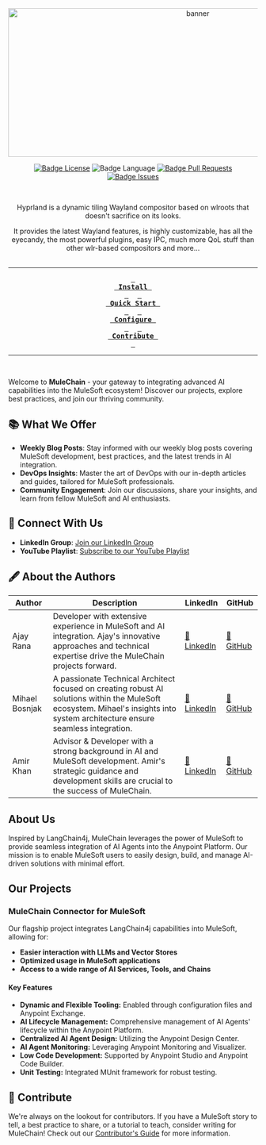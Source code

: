 <div align = center>

<img src="https://github.com/MuleChain-Project/.github/blob/main/profile/assets/mulechain_logo.svg" width="750" height="300" alt="banner">

<br>

[![Badge License]][License]
![Badge Language]
[![Badge Pull Requests]][Pull Requests]
[![Badge Issues]][Issues]

<br>

Hyprland is a dynamic tiling Wayland compositor based on wlroots that doesn't sacrifice on its looks.

It provides the latest Wayland features, is highly customizable, has all the eyecandy, the most powerful plugins,
easy IPC, much more QoL stuff than other wlr-based compositors and more...
<br>
<br>

---

**[<kbd> <br> Install <br> </kbd>][Install]** 
**[<kbd> <br> Quick Start <br> </kbd>][Quick Start]** 
**[<kbd> <br> Configure <br> </kbd>][Configure]** 
**[<kbd> <br> Contribute <br> </kbd>][Contribute]**

---

<br>

</div>

Welcome to **MuleChain** - your gateway to integrating advanced AI capabilities into the MuleSoft ecosystem! Discover our projects, explore best practices, and join our thriving community.

## 📚 What We Offer

- **Weekly Blog Posts**: Stay informed with our weekly blog posts covering MuleSoft development, best practices, and the latest trends in AI integration.
- **DevOps Insights**: Master the art of DevOps with our in-depth articles and guides, tailored for MuleSoft professionals.
- **Community Engagement**: Join our discussions, share your insights, and learn from fellow MuleSoft and AI enthusiasts.

## 🤝 Connect With Us

- **LinkedIn Group**: [Join our LinkedIn Group](https://lnkd.in/gW3eZrbF)
- **YouTube Playlist**: [Subscribe to our YouTube Playlist](https://lnkd.in/eYs3MZZz)

## 🖋 About the Authors

| Author         | Description                                                                                                                                                                     | LinkedIn                                              | GitHub                                   |
| -------------- | ------------------------------------------------------------------------------------------------------------------------------------------------------------------------------- | ----------------------------------------------------- | ---------------------------------------- |
| Ajay Rana      | Developer with extensive experience in MuleSoft and AI integration. Ajay's innovative approaches and technical expertise drive the MuleChain projects forward.                  | [🔗 LinkedIn](https://www.linkedin.com/in/ajayrana)   | [🔗 GitHub](https://github.com/ajayrana) |
| Mihael Bosnjak | A passionate Technical Architect focused on creating robust AI solutions within the MuleSoft ecosystem. Mihael's insights into system architecture ensure seamless integration. | [🔗 LinkedIn](https://www.linkedin.com/in/mihaelbos/) | [🔗 GitHub](https://github.com/mboss37)  |
| Amir Khan      | Advisor & Developer with a strong background in AI and MuleSoft development. Amir's strategic guidance and development skills are crucial to the success of MuleChain.          | [🔗 LinkedIn](https://www.linkedin.com/in/amirkhan)   | [🔗 GitHub](https://github.com/amirkhan) |

## About Us

Inspired by LangChain4j, MuleChain leverages the power of MuleSoft to provide seamless integration of AI Agents into the Anypoint Platform. Our mission is to enable MuleSoft users to easily design, build, and manage AI-driven solutions with minimal effort.

## Our Projects

### MuleChain Connector for MuleSoft

Our flagship project integrates LangChain4j capabilities into MuleSoft, allowing for:

- **Easier interaction with LLMs and Vector Stores**
- **Optimized usage in MuleSoft applications**
- **Access to a wide range of AI Services, Tools, and Chains**

#### Key Features

- **Dynamic and Flexible Tooling:** Enabled through configuration files and Anypoint Exchange.
- **AI Lifecycle Management:** Comprehensive management of AI Agents' lifecycle within the Anypoint Platform.
- **Centralized AI Agent Design:** Utilizing the Anypoint Design Center.
- **AI Agent Monitoring:** Leveraging Anypoint Monitoring and Visualizer.
- **Low Code Development:** Supported by Anypoint Studio and Anypoint Code Builder.
- **Unit Testing:** Integrated MUnit framework for robust testing.

## 🤖 Contribute

We're always on the lookout for contributors. If you have a MuleSoft story to tell, a best practice to share, or a tutorial to teach, consider writing for MuleChain! Check out our [Contributor's Guide](#) for more information.

<!----------------------------------------------------------------------------->

[Configure]: ""
[Stars]: ""
[Pull Requests]: ""
[Issues]: ""
[Contribute]: ""
[Install]: ""
[Quick Start]: ""
[License]: LICENSE

<!----------------------------------{ Images }--------------------------------->

[Preview A]: ""
[Preview B]: ""
[Preview C]: ""

<!----------------------------------{ Badges }--------------------------------->

[Badge Issues]: ""
[Badge Pull Requests]: ""
[Badge Language]: ""
[Badge License]: ""
[Badge Lines]: ""
